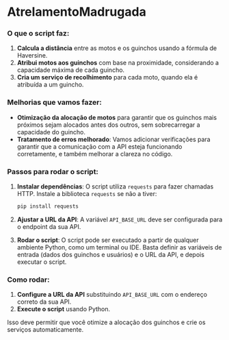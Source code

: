 # AtrelamentoMadrugada

### O que o script faz:
1. **Calcula a distância** entre as motos e os guinchos usando a fórmula de Haversine.
2. **Atribui motos aos guinchos** com base na proximidade, considerando a capacidade máxima de cada guincho.
3. **Cria um serviço de recolhimento** para cada moto, quando ela é atribuída a um guincho.

### Melhorias que vamos fazer:
- **Otimização da alocação de motos** para garantir que os guinchos mais próximos sejam alocados antes dos outros, sem sobrecarregar a capacidade do guincho.
- **Tratamento de erros melhorado**: Vamos adicionar verificações para garantir que a comunicação com a API esteja funcionando corretamente, e também melhorar a clareza no código.

### Passos para rodar o script:

1. **Instalar dependências**:
   O script utiliza `requests` para fazer chamadas HTTP. Instale a biblioteca `requests` se não a tiver:
   ```bash
   pip install requests
   ```

2. **Ajustar a URL da API**:
   A variável `API_BASE_URL` deve ser configurada para o endpoint da sua API.

3. **Rodar o script**:
   O script pode ser executado a partir de qualquer ambiente Python, como um terminal ou IDE. Basta definir as variáveis de entrada (dados dos guinchos e usuários) e o URL da API, e depois executar o script.

### Como rodar:

1. **Configure a URL da API** substituindo `API_BASE_URL` com o endereço correto da sua API.
2. **Execute o script** usando Python.

Isso deve permitir que você otimize a alocação dos guinchos e crie os serviços automaticamente.
